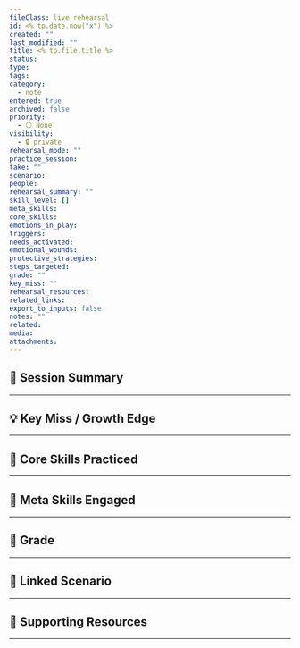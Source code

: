 ```yaml
---
fileClass: live_rehearsal
id: <% tp.date.now("x") %>
created: ""
last_modified: ""
title: <% tp.file.title %>
status: 
type: 
tags: 
category:
  - note
entered: true
archived: false
priority:
  - ⚪ None
visibility:
  - 🔒 private
rehearsal_mode: ""
practice_session: 
take: ""
scenario: 
people: 
rehearsal_summary: ""
skill_level: []
meta_skills: 
core_skills: 
emotions_in_play: 
triggers: 
needs_activated: 
emotional_wounds: 
protective_strategies: 
steps_targeted: 
grade: ""
key_miss: ""
rehearsal_resources: 
related_links: 
export_to_inputs: false
notes: ""
related: 
media: 
attachments:
---
```


## 📝 Session Summary  
---  


## 💡 Key Miss / Growth Edge  
---  


## 🧠 Core Skills Practiced  
---  

  
## 🧭 Meta Skills Engaged  
---  


## 🎯 Grade  
---  


## 📎 Linked Scenario  
---  


## 🔗 Supporting Resources  
---  

